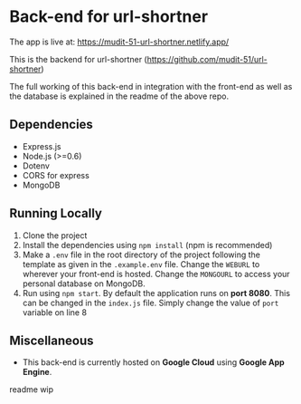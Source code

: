 # Back-end for url-shortner

The app is live at: https://mudit-51-url-shortner.netlify.app/  

This is the backend for url-shortner (https://github.com/mudit-51/url-shortner)  

The full working of this back-end in integration with the front-end as well as the database is explained in the readme of the above repo. 

## Dependencies
* Express.js
* Node.js (>=0.6)
* Dotenv
* CORS for express
* MongoDB

## Running Locally

1. Clone the project
2. Install the dependencies using `npm install` (npm is recommended)
3. Make a `.env` file in the root directory of the project following the template as given in the `.example.env` file. Change the `WEBURL` to wherever your front-end is hosted. Change the `MONGOURL` to access your personal database on MongoDB. 
4. Run using `npm start`. By default the application runs on **port 8080**. This can be changed in the `index.js` file. Simply change the value of `port` variable on line 8


## Miscellaneous
* This back-end is currently hosted on **Google Cloud** using **Google App Engine**.

readme wip